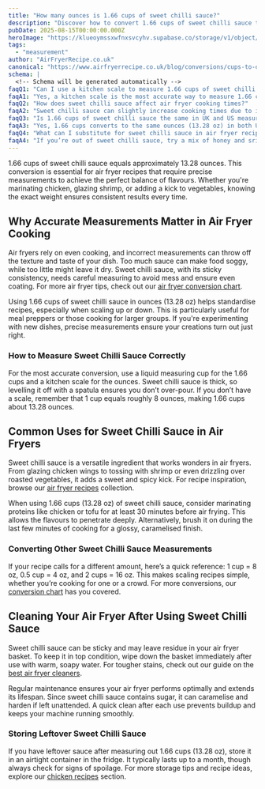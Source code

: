 ```yaml
---
title: "How many ounces is 1.66 cups of sweet chilli sauce?"
description: "Discover how to convert 1.66 cups of sweet chilli sauce to ounces for perfect air fryer recipes. Get accurate measurements in seconds!"
pubDate: 2025-08-15T00:00:00.000Z
heroImage: "https://klueoymssxwfnxsvcyhv.supabase.co/storage/v1/object/public/Shmucket/how-many-ounces-is-1-66-cups-of-sweet-chilli-sauce.webp"
tags:
  - "measurement"
author: "AirFryerRecipe.co.uk"
canonical: "https://www.airfryerrecipe.co.uk/blog/conversions/cups-to-ounces/how-many-ounces-is-1-66-cups-of-sweet-chilli-sauce"
schema: |
  <!-- Schema will be generated automatically -->
faqQ1: "Can I use a kitchen scale to measure 1.66 cups of sweet chilli sauce in ounces?"
faqA1: "Yes, a kitchen scale is the most accurate way to measure 1.66 cups of sweet chilli sauce in ounces. Simply set your scale to ounces, tare the container, and pour the sauce until it reaches 13.28 oz. This method eliminates guesswork and ensures precision."
faqQ2: "How does sweet chilli sauce affect air fryer cooking times?"
faqA2: "Sweet chilli sauce can slightly increase cooking times due to its sugar content, which caramelises during air frying. If glazing, apply it in the last 5-10 minutes to prevent burning. For marinades, pat excess sauce off proteins to avoid uneven cooking."
faqQ3: "Is 1.66 cups of sweet chilli sauce the same in UK and US measurements?"
faqA3: "Yes, 1.66 cups converts to the same ounces (13.28 oz) in both UK and US measurements. However, always double-check your measuring tools, as cup sizes can vary slightly by brand. A kitchen scale ensures consistency regardless of location."
faqQ4: "What can I substitute for sweet chilli sauce in air fryer recipes?"
faqA4: "If you’re out of sweet chilli sauce, try a mix of honey and sriracha for a similar sweet-spicy flavour. Alternatively, hoisin sauce or barbecue sauce can work, though they’ll alter the taste. Adjust quantities to match the 13.28 oz (1.66 cups) measurement for best results."
---
```

<p>1.66 cups of sweet chilli sauce equals approximately 13.28 ounces. This conversion is essential for air fryer recipes that require precise measurements to achieve the perfect balance of flavours. Whether you're marinating chicken, glazing shrimp, or adding a kick to vegetables, knowing the exact weight ensures consistent results every time.</p>  

<h2>Why Accurate Measurements Matter in Air Fryer Cooking</h2>  
<p>Air fryers rely on even cooking, and incorrect measurements can throw off the texture and taste of your dish. Too much sauce can make food soggy, while too little might leave it dry. Sweet chilli sauce, with its sticky consistency, needs careful measuring to avoid mess and ensure even coating. For more air fryer tips, check out our <a href=https://www.airfryerrecipe.co.uk/air-fryer-conversion-chart>air fryer conversion chart</a>.</p>  

<p>Using 1.66 cups of sweet chilli sauce in ounces (13.28 oz) helps standardise recipes, especially when scaling up or down. This is particularly useful for meal preppers or those cooking for larger groups. If you're experimenting with new dishes, precise measurements ensure your creations turn out just right.</p>  

<h3>How to Measure Sweet Chilli Sauce Correctly</h3>  
<p>For the most accurate conversion, use a liquid measuring cup for the 1.66 cups and a kitchen scale for the ounces. Sweet chilli sauce is thick, so levelling it off with a spatula ensures you don’t over-pour. If you don’t have a scale, remember that 1 cup equals roughly 8 ounces, making 1.66 cups about 13.28 ounces.</p>  

<h2>Common Uses for Sweet Chilli Sauce in Air Fryers</h2>  
<p>Sweet chilli sauce is a versatile ingredient that works wonders in air fryers. From glazing chicken wings to tossing with shrimp or even drizzling over roasted vegetables, it adds a sweet and spicy kick. For recipe inspiration, browse our <a href=https://www.airfryerrecipe.co.uk/recipes>air fryer recipes</a> collection.</p>  

<p>When using 1.66 cups (13.28 oz) of sweet chilli sauce, consider marinating proteins like chicken or tofu for at least 30 minutes before air frying. This allows the flavours to penetrate deeply. Alternatively, brush it on during the last few minutes of cooking for a glossy, caramelised finish.</p>  

<h3>Converting Other Sweet Chilli Sauce Measurements</h3>  
<p>If your recipe calls for a different amount, here’s a quick reference: 1 cup = 8 oz, 0.5 cup = 4 oz, and 2 cups = 16 oz. This makes scaling recipes simple, whether you’re cooking for one or a crowd. For more conversions, our <a href=https://www.airfryerrecipe.co.uk/air-fryer-conversion-chart>conversion chart</a> has you covered.</p>  

<h2>Cleaning Your Air Fryer After Using Sweet Chilli Sauce</h2>  
<p>Sweet chilli sauce can be sticky and may leave residue in your air fryer basket. To keep it in top condition, wipe down the basket immediately after use with warm, soapy water. For tougher stains, check out our guide on the <a href=https://www.airfryerrecipe.co.uk/air-fryer-cleaner>best air fryer cleaners</a>.</p>  

<p>Regular maintenance ensures your air fryer performs optimally and extends its lifespan. Since sweet chilli sauce contains sugar, it can caramelise and harden if left unattended. A quick clean after each use prevents buildup and keeps your machine running smoothly.</p>  

<h3>Storing Leftover Sweet Chilli Sauce</h3>  
<p>If you have leftover sauce after measuring out 1.66 cups (13.28 oz), store it in an airtight container in the fridge. It typically lasts up to a month, though always check for signs of spoilage. For more storage tips and recipe ideas, explore our <a href=https://www.airfryerrecipe.co.uk/recipe-category/chicken>chicken recipes</a> section.</p>
